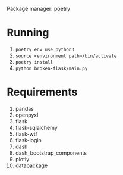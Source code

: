 Package manager: poetry

# Running

1. `poetry env use python3`
1. `source <environment path>/bin/activate`
1. `poetry install`
1. `python broken-flask/main.py`

# Requirements

1. pandas
1. openpyxl
1. flask
1. flask-sqlalchemy
1. flask-wtf
1. flask-login
1. dash
1. dash_bootstrap_components
1. plotly
1. datapackage